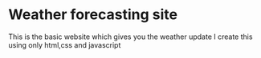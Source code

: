 # Weather forecasting site
This is the basic website which gives you the weather update
I create this using only html,css and javascript 

